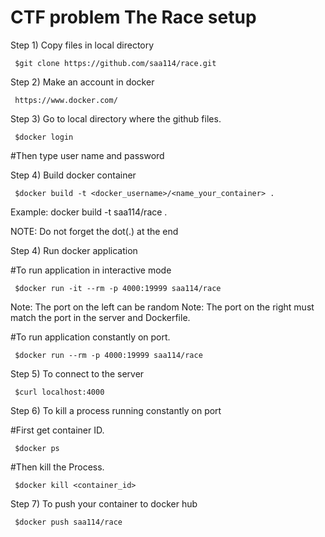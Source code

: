 # CTF problem The Race setup

Step 1) Copy files in local directory

     $git clone https://github.com/saa114/race.git

Step 2) Make an account in docker 
       
     https://www.docker.com/

Step 3) Go to local directory where the github files.

     $docker login
     
  #Then type user name and password

Step 4) Build docker container

     $docker build -t <docker_username>/<name_your_container> .

Example: docker build -t saa114/race . 

NOTE: Do not forget the dot(.) at the end

Step 4) Run docker application 
  
  #To run application in interactive mode
     
     $docker run -it --rm -p 4000:19999 saa114/race
  Note: The port on the left can be random
  Note: The port on the right must match the port 
        in the server and Dockerfile.
      
  #To run application constantly on port.

     $docker run --rm -p 4000:19999 saa114/race
   
Step 5) To connect to the server

     $curl localhost:4000

      
Step 6) To kill a process running constantly on port

  #First get container ID.
  
     $docker ps
  
  #Then kill the Process.
  
     $docker kill <container_id>
     
Step 7) To push your container to docker hub

     $docker push saa114/race
